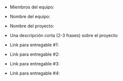 - Miembros del equipo:

- Nombre del equipo:

- Nombre del proyecto: 

- Una descripción corta (2-3 frases) sobre el proyecto:

- Link para entregable #1:

- Link para entregable #2:

- Link para entregable #3:

- Link para entregable #4:
